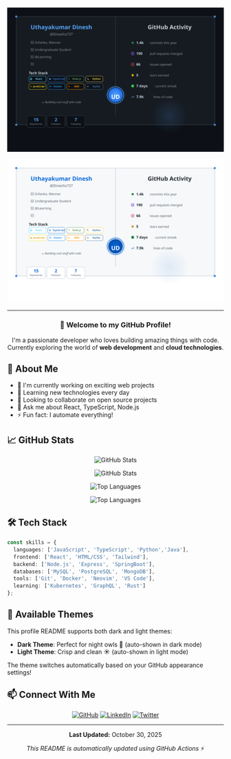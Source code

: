 <div align="center">

<!-- Dark Theme (default) -->
![Profile Banner](./profile-dark.svg#gh-dark-mode-only)
<!-- Light Theme -->
![Profile Banner](./profile-light.svg#gh-light-mode-only)

</div>

---

<div align="center">

### 👋 Welcome to my GitHub Profile!

I'm a passionate developer who loves building amazing things with code. Currently exploring the world of **web development** and **cloud technologies**.

</div>

## 🚀 About Me

- 🔭 I'm currently working on exciting web projects
- 🌱 Learning new technologies every day
- 👯 Looking to collaborate on open source projects
- 💬 Ask me about React, TypeScript, Node.js
- ⚡ Fun fact: I automate everything!

## 📈 GitHub Stats

<div align="center">

![GitHub Stats](https://github-readme-stats.vercel.app/api?username=Dineshs737&show_icons=true&theme=github_dark&hide_border=true&bg_color=0d1117&title_color=58a6ff&icon_color=58a6ff&text_color=c9d1d9#gh-dark-mode-only)

![GitHub Stats](https://github-readme-stats.vercel.app/api?username=Dineshs737&show_icons=true&theme=default&hide_border=true&bg_color=ffffff&title_color=0969da&icon_color=0969da&text_color=24292f#gh-light-mode-only)

![Top Languages](https://github-readme-stats.vercel.app/api/top-langs/?username=Dineshs737&layout=compact&theme=github_dark&hide_border=true&bg_color=0d1117&title_color=58a6ff&text_color=c9d1d9#gh-dark-mode-only)

![Top Languages](https://github-readme-stats.vercel.app/api/top-langs/?username=Dineshs737&layout=compact&theme=default&hide_border=true&bg_color=ffffff&title_color=0969da&text_color=24292f#gh-light-mode-only)

</div>

## 🛠️ Tech Stack

```typescript
const skills = {
  languages: ['JavaScript', 'TypeScript', 'Python','Java'],
  frontend: ['React', 'HTML/CSS', 'Tailwind'],
  backend: ['Node.js', 'Express', 'SpringBoot'],
  databases: ['MySQL', 'PostgreSQL', 'MongoDB'],
  tools: ['Git', 'Docker', 'Neovim', 'VS Code'],
  learning: ['Kubernetes', 'GraphQL', 'Rust']
};
```

## 🎨 Available Themes

This profile README supports both dark and light themes:
- **Dark Theme**: Perfect for night owls 🌙 (auto-shown in dark mode)
- **Light Theme**: Crisp and clean ☀️ (auto-shown in light mode)

The theme switches automatically based on your GitHub appearance settings!

## 📫 Connect With Me

<div align="center">

[![GitHub](https://img.shields.io/badge/GitHub-Dineshs737-181717?style=for-the-badge&logo=github)](https://github.com/Dineshs737)
[![LinkedIn](https://img.shields.io/badge/LinkedIn-Connect-0A66C2?style=for-the-badge&logo=linkedin)](https://linkedin.com/in/yourprofile)
[![Twitter](https://img.shields.io/badge/Twitter-Follow-1DA1F2?style=for-the-badge&logo=twitter)](https://twitter.com/yourhandle)

</div>

---

<div align="center">

**Last Updated:** October 30, 2025

*This README is automatically updated using GitHub Actions* ⚡

</div>